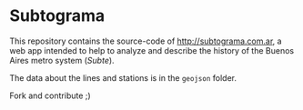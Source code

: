 Subtograma
==========

This repository contains the source-code of http://subtograma.com.ar,
a web app intended to help to analyze and describe the history of the Buenos Aires metro system (*Subte*).

The data about the lines and stations is in the `geojson` folder.

Fork and contribute ;)
